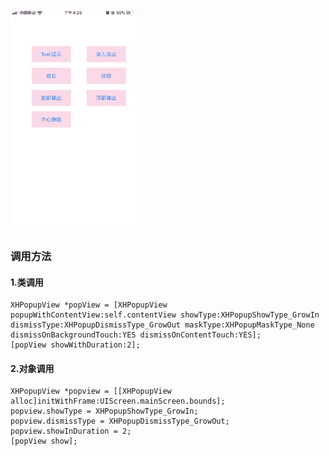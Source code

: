 ![动画展示](/XHPopupView/popview.gif)
### 调用方法
  #### 1.类调用
```
XHPopupView *popView = [XHPopupView popupWithContentView:self.contentView showType:XHPopupShowType_GrowIn dismissType:XHPopupDismissType_GrowOut maskType:XHPopupMaskType_None dismissOnBackgroundTouch:YES dismissOnContentTouch:YES];
[popView showWithDuration:2]; 
 ```
 #### 2.对象调用
 ```
XHPopupView *popview = [[XHPopupView alloc]initWithFrame:UIScreen.mainScreen.bounds];
popview.showType = XHPopupShowType_GrowIn;
popview.dismissType = XHPopupDismissType_GrowOut;
popview.showInDuration = 2;
[popView show];
```
